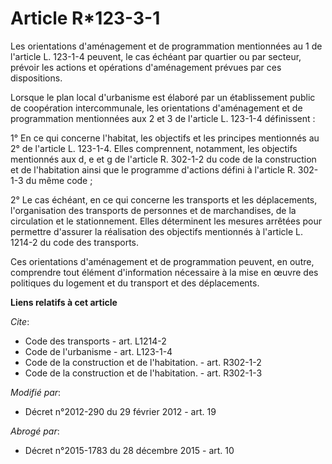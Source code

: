 # Article R*123-3-1

Les orientations d'aménagement et de programmation mentionnées au 1 de l'article L. 123-1-4 peuvent, le cas échéant par
quartier ou par secteur, prévoir les actions et opérations d'aménagement prévues par ces dispositions. 

Lorsque le plan local d'urbanisme est élaboré par un établissement public de coopération intercommunale, les orientations
d'aménagement et de programmation mentionnées aux 2 et 3 de l'article L. 123-1-4 définissent : 

1° En ce qui concerne l'habitat, les objectifs et les principes mentionnés au 2° de l'article L. 123-1-4. Elles comprennent,
notamment, les objectifs mentionnés aux d, e et g de l'article R. 302-1-2 du code de la construction et de l'habitation ainsi
que le programme d'actions défini à l'article R. 302-1-3 du même code ; 

2° Le cas échéant, en ce qui concerne les transports et les déplacements, l'organisation des transports de personnes et de
marchandises, de la circulation et le stationnement. Elles déterminent les mesures arrêtées pour permettre d'assurer la
réalisation des objectifs mentionnés à l'article L. 1214-2 du code des transports. 

Ces orientations d'aménagement et de programmation peuvent, en outre, comprendre tout élément d'information nécessaire à la
mise en œuvre des politiques du logement et du transport et des déplacements.

**Liens relatifs à cet article**

_Cite_:

  - Code des transports - art. L1214-2
  - Code de l'urbanisme - art. L123-1-4
  - Code de la construction et de l'habitation. - art. R302-1-2
  - Code de la construction et de l'habitation. - art. R302-1-3

_Modifié par_:

  - Décret n°2012-290 du 29 février 2012 - art. 19

_Abrogé par_:

  - Décret n°2015-1783 du 28 décembre 2015 - art. 10
